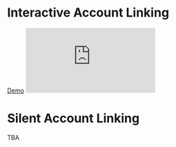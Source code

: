 # Interactive Account Linking

[Demo](https://zoom.us/clips/share/CwcvxH7dFgvtfWSHNOxcVMz5h0AHxTSx1s8bNbOaKPBL7pKa_zt__DFQv-cBEJycy6ziBaWHjD2ynWsHZ3WKinYf.dquuHh5vH8Jnuznf)
![interactive account linking seq](https://sequencediagram.org/index.html?presentationMode=readOnly#initialData=C4S2BsFMAIEkDtiQE4EMDGoBuMCC70B7AV0WgBkR4BrKgcwCgHVjhD5iBbAIxWiYxtk0AEQBVAM4oR0VBOjEGAB1TJQ6ECrIjcrABYAGGXNkHlq9ZtTaAyoQ2pwcACYAFY-JDOlTBsWgAtAB8pgBc0AD0LMB6hMggAF6QAPwA3tBE8PCQmCDsALwS9iCO0ABk0AA68NDw7OiQ+fAAjOVVNRLAqEiFrRXV0MiQziBDmAD6xPH5qEpKEejc0AC+zLlY3TCoZtuBIV5K4RGE0XoATBHghHRUa9ib0AcMB3sK4UrIhJxKwH6BwY9vOEmC9gtsjlcbvAFo5wNwMNQGM5IIIQBskICfAxuIQAB7QQg4YTggnwACiuJyrEgrkInXI1yoAAoAJT8ZgGV4kgBmVGc8k43XQenoCikyF8dE+xCUtUgnWG0GAuI5r2IR1OcUSMGS0HSmWyuQKziW-RqdXgDXyyoAdF42gNOpt8lRgEyJM02WbBvKlOwpONgABPJSNIjIh01SFUcYixD5SCCkBOVZ-AHq6B+zrydBDZGIErgCRMHH4wl8EnsADC7FAHBpdOADKhrPZ-gBJIWtaoxBSeugTp6rvdnra4bDrVTuw7BnCkFxwusdBg44yzQEnJn4Q24C8m2cgMDhGokBqqRAEgkABoB8RuDeLQ0rwNE6hkzfX8nxkSQLzhlPNxCEldxoMUUHkawDyZQgfjyeBYSDNlF3gZdM3iQVkCDBhTwPDc1XCWZ5kWNIBy6HoPTHQhkXydAzhWIA)

# Silent Account Linking
TBA
